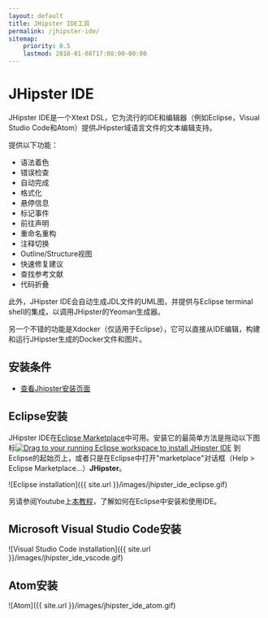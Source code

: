 ```yaml
---
layout: default
title: JHipster IDE工具
permalink: /jhipster-ide/
sitemap:
    priority: 0.5
    lastmod: 2018-01-08T17:08:00-00:00
---
```


# <i class="fa fa-object-group"></i> JHipster IDE

JHipster IDE是一个Xtext DSL，它为流行的IDE和编辑器（例如Eclipse，Visual Studio Code和Atom）提供JHipster域语言文件的文本编辑支持。

提供以下功能：

- 语法着色
- 错误检查
- 自动完成
- 格式化
- 悬停信息
- 标记事件
- 前往声明
- 重命名重构
- 注释切换
- Outline/Structure视图
- 快速修复建议
- 查找参考文献
- 代码折叠

此外，JHipster IDE会自动生成JDL文件的UML图，并提供与Eclipse terminal shell的集成，以调用JHipster的Yeoman生成器。

另一个不错的功能是Xdocker（仅适用于Eclipse），它可以直接从IDE编辑，构建和运行JHipster生成的Docker文件和图片。

## 安装条件
- [查看Jhipster安装页面](https://www.jhipster.tech/installation/)

## Eclipse安装

JHipster IDE在[Eclipse Marketplace](https://marketplace.eclipse.org/content/jhipster-ide)中可用。安装它的最简单方法是拖动以下图标<a href="http://marketplace.eclipse.org/marketplace-client-intro?mpc_install=3184658" class="drag" title="Drag to your running Eclipse workspace to install JHipster IDE"><img class="img-responsive" src="https://marketplace.eclipse.org/sites/all/themes/solstice/public/images/marketplace/btn-install.png" alt="Drag to your running Eclipse workspace to install JHipster IDE" /></a>
到Eclipse的起始页上，或者只是在Eclipse中打开"marketplace"对话框（Help > Eclipse Marketplace...）<b>JHipster</b>。

![Eclipse installation]({{ site.url }}/images/jhipster_ide_eclipse.gif)

另请参阅Youtube上<a href="https://www.youtube.com/embed/LERTahPqVjo">本教程</a>，了解如何在Eclipse中安装和使用IDE。

## Microsoft Visual Studio Code安装

![Visual Studio Code installation]({{ site.url }}/images/jhipster_ide_vscode.gif)

## Atom安装

![Atom]({{ site.url }}/images/jhipster_ide_atom.gif)

